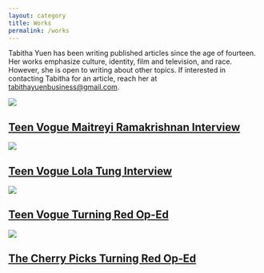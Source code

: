 ```yaml
---
layout: category
title: Works
permalink: /works
---
```



Tabitha Yuen has been writing published articles since the age of fourteen. Her works emphasize culture, identity, film and television, and race. However, she is open to writing about other topics. If interested in contacting Tabitha for an article, reach her at tabithayuenbusiness@gmail.com.

<img src="{{ site.baseurl }}/assets/img/maitreyi ramakrishnan.jpg">

## [Teen Vogue Maitreyi Ramakrishnan Interview](https://www.teenvogue.com/story/never-have-i-ever-season-3-maitreyi-ramakrishnan-interview)

<img src="{{ site.baseurl }}/assets/img/lolatung.jpg">

## [Teen Vogue Lola Tung Interview](https://www.teenvogue.com/story/the-summer-i-turned-pretty-star-lola-tung-on-self-love-asian-representation-and-taylor-swift)

<img src="{{ site.baseurl }}/assets/img/teenvoguemei.jpg">

## [Teen Vogue Turning Red Op-Ed](https://www.teenvogue.com/story/turning-red-made-me-feel-understood-as-a-chinese-american-teen)

<img src="{{ site.baseurl }}/assets/img/turningredcherry.jpg">

## [The Cherry Picks Turning Red Op-Ed](https://www.thecherrypicks.com/stories/turning-red-teenage-girl/)

